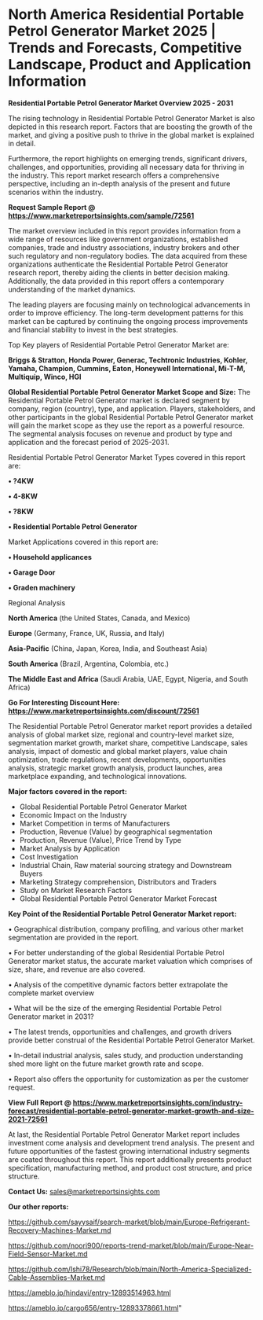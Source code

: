 # North America Residential Portable Petrol Generator Market 2025 | Trends and Forecasts, Competitive Landscape, Product and Application Information

<Strong> Residential Portable Petrol Generator Market Overview 2025 - 2031</strong>

The rising technology in Residential Portable Petrol Generator Market is also depicted in this research report. Factors that are boosting the growth of the market, and giving a positive push to thrive in the global market is explained in detail.

Furthermore, the report highlights on emerging trends, significant drivers, challenges, and opportunities, providing all necessary data for thriving in the industry. This report market research offers a comprehensive perspective, including an in-depth analysis of the present and future scenarios within the industry.

<strong>Request Sample Report @ <a href=https://www.marketreportsinsights.com/sample/72561>https://www.marketreportsinsights.com/sample/72561</a></strong>

The market overview included in this report provides information from a wide range of resources like government organizations, established companies, trade and industry associations, industry brokers and other such regulatory and non-regulatory bodies. The data acquired from these organizations authenticate the Residential Portable Petrol Generator research report, thereby aiding the clients in better decision making. Additionally, the data provided in this report offers a contemporary understanding of the market dynamics.

The leading players are focusing mainly on technological advancements in order to improve efficiency. The long-term development patterns for this market can be captured by continuing the ongoing process improvements and financial stability to invest in the best strategies.

Top Key players of Residential Portable Petrol Generator Market are:

<strong>Briggs & Stratton, Honda Power, Generac, Techtronic Industries, Kohler, Yamaha, Champion, Cummins, Eaton, Honeywell International, Mi-T-M, Multiquip, Winco, HGI</strong>

<strong><b>Global Residential Portable Petrol Generator Market Scope and Size:</b></strong>
The Residential Portable Petrol Generator market is declared segment by company, region (country), type, and application. Players, stakeholders, and other participants in the global Residential Portable Petrol Generator market will gain the market scope as they use the report as a powerful resource. The segmental analysis focuses on revenue and product by type and application and the forecast period of 2025-2031.

Residential Portable Petrol Generator Market Types covered in this report are:

<strong>• ?4KW

• 4-8KW

• ?8KW

• Residential Portable Petrol Generator</strong>

Market Applications covered in this report are:

<strong>• Household applicances

• Garage Door

• Graden machinery</strong> 

Regional Analysis

<strong>North America</strong> (the United States, Canada, and Mexico)

<strong>Europe</strong> (Germany, France, UK, Russia, and Italy)

<strong>Asia-Pacific</strong> (China, Japan, Korea, India, and Southeast Asia)

<strong>South America</strong> (Brazil, Argentina, Colombia, etc.)

<strong>The Middle East and Africa</strong> (Saudi Arabia, UAE, Egypt, Nigeria, and South Africa)

<strong>Go For Interesting Discount Here: <a href=https://www.marketreportsinsights.com/discount/72561>https://www.marketreportsinsights.com/discount/72561</a></strong>

The Residential Portable Petrol Generator market report provides a detailed analysis of global market size, regional and country-level market size, segmentation market growth, market share, competitive Landscape, sales analysis, impact of domestic and global market players, value chain optimization, trade regulations, recent developments, opportunities analysis, strategic market growth analysis, product launches, area marketplace expanding, and technological innovations.

<strong><b>Major factors covered in the report:</b></strong>
<ul>
  <li>Global Residential Portable Petrol Generator Market </li>
  <li>Economic Impact on the Industry</li>
  <li>Market Competition in terms of Manufacturers</li>
  <li>Production, Revenue (Value) by geographical segmentation</li>
  <li>Production, Revenue (Value), Price Trend by Type</li>
  <li>Market Analysis by Application</li>
  <li>Cost Investigation</li>
  <li>Industrial Chain, Raw material sourcing strategy and Downstream Buyers</li>
  <li>Marketing Strategy comprehension, Distributors and Traders</li>
  <li>Study on Market Research Factors</li>
  <li>Global Residential Portable Petrol Generator Market Forecast</li>
</ul>

<strong><b>Key Point of the Residential Portable Petrol Generator Market report:</b></strong>

• Geographical distribution, company profiling, and various other market segmentation are provided in the report.

• For better understanding of the global Residential Portable Petrol Generator market status, the accurate market valuation which comprises of size, share, and revenue are also covered.

• Analysis of the competitive dynamic factors better extrapolate the complete market overview

• What will be the size of the emerging Residential Portable Petrol Generator market in 2031?

• The latest trends, opportunities and challenges, and growth drivers provide better construal of the Residential Portable Petrol Generator Market.

• In-detail industrial analysis, sales study, and production understanding shed more light on the future market growth rate and scope.

• Report also offers the opportunity for customization as per the customer request.

<strong><b>View Full Report @ <a href=https://www.marketreportsinsights.com/industry-forecast/residential-portable-petrol-generator-market-growth-and-size-2021-72561>https://www.marketreportsinsights.com/industry-forecast/residential-portable-petrol-generator-market-growth-and-size-2021-72561</a></b></strong>


At last, the Residential Portable Petrol Generator Market report includes investment come analysis and development trend analysis. The present and future opportunities of the fastest growing international industry segments are coated throughout this report. This report additionally presents product specification, manufacturing method, and product cost structure, and price structure.

<strong>Contact Us:</strong>
sales@marketreportsinsights.com

<strong>Our other reports:</strong>

<a href=https://github.com/sayysaif/search-market/blob/main/Europe-Refrigerant-Recovery-Machines-Market.md>https://github.com/sayysaif/search-market/blob/main/Europe-Refrigerant-Recovery-Machines-Market.md</a>

<a href=https://github.com/noori900/reports-trend-market/blob/main/Europe-Near-Field-Sensor-Market.md>https://github.com/noori900/reports-trend-market/blob/main/Europe-Near-Field-Sensor-Market.md</a>

<a href=https://github.com/Ishi78/Research/blob/main/North-America-Specialized-Cable-Assemblies-Market.md>https://github.com/Ishi78/Research/blob/main/North-America-Specialized-Cable-Assemblies-Market.md</a>

<a href=https://ameblo.jp/hindavi/entry-12893514963.html>https://ameblo.jp/hindavi/entry-12893514963.html</a>

<a href=https://ameblo.jp/cargo656/entry-12893378661.html>https://ameblo.jp/cargo656/entry-12893378661.html</a>"
